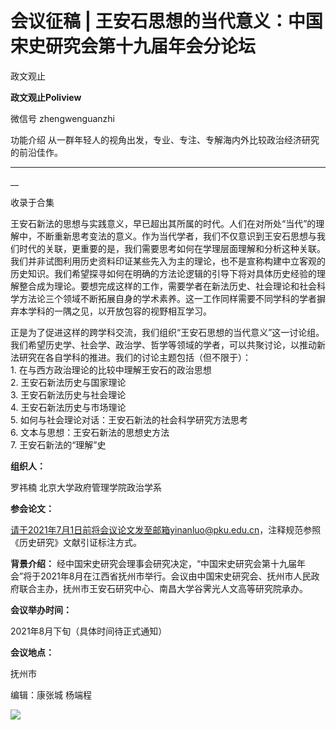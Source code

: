 

#  会议征稿 | 王安石思想的当代意义：中国宋史研究会第十九届年会分论坛

政文观止  

**政文观止Poliview** 

微信号 zhengwenguanzhi

功能介绍 从一群年轻人的视角出发，专业、专注、专解海内外比较政治经济研究的前沿佳作。

____

__

收录于合集

王安石新法的思想与实践意义，早已超出其所属的时代。人们在对所处“当代”的理解中，不断重新思考变法的意义。作为当代学者，我们不仅意识到王安石思想与我们时代的关联，更重要的是，我们需要思考如何在学理层面理解和分析这种关联。我们并非试图利用历史资料印证某些先入为主的理论，也不是宣称构建中立客观的历史知识。我们希望探寻如何在明确的方法论逻辑的引导下将对具体历史经验的理解整合成为理论。要想完成这样的工作，需要学者在新法历史、社会理论和社会科学方法论三个领域不断拓展自身的学术素养。这一工作同样需要不同学科的学者摒弃本学科的一隅之见，以开放包容的视野相互学习。  

  
正是为了促进这样的跨学科交流，我们组织“王安石思想的当代意义”这一讨论组。我们希望历史学、社会学、政治学、哲学等领域的学者，可以共聚讨论，以推动新法研究在各自学科的推进。我们的讨论主题包括（但不限于）：  
1\. 在与西方政治理论的比较中理解王安石的政治思想  
2\. 王安石新法历史与国家理论  
3\. 王安石新法历史与社会理论  
4\. 王安石新法历史与市场理论  
5\. 如何与社会理论对话：王安石新法的社会科学研究方法思考  
6\. 文本与思想：王安石新法的思想史方法  
7\. 王安石新法的“理解”史

  

 **组织人：**

罗祎楠 北京大学政府管理学院政治学系

  

 **参会论文：**

请于2021年7月1日前将会议论文发至邮箱yinanluo@pku.edu.cn，注释规范参照《历史研究》文献引证标注方式。

  
 **背景介绍：**
经中国宋史研究会理事会研究决定，“中国宋史研究会第十九届年会”将于2021年8月在江西省抚州市举行。会议由中国宋史研究会、抚州市人民政府联合主办，抚州市王安石研究中心、南昌大学谷霁光人文高等研究院承办。  
  
 **会议举办时间：**

2021年8月下旬（具体时间待正式通知）

  

 **会议地点：**

抚州市

编辑：康张城 杨端程

  

![](images/230/2.jpeg)

  

